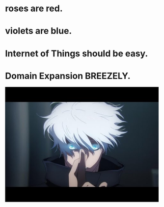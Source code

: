 # roses are red.
# violets are blue.
# Internet of Things should be easy.
# Domain Expansion BREEZELY.
<img src="./doc/domain expansion.jpg" alt="drawing" width="500"/>